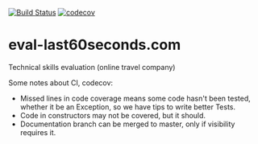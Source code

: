 [![Build Status](https://travis-ci.org/mecharz/eval-last60seconds.com.svg?branch=master)](https://travis-ci.org/mecharz/eval-last60seconds.com)
[![codecov](https://codecov.io/gh/mecharz/eval-last60seconds.com/branch/master/graph/badge.svg)](https://codecov.io/gh/mecharz/eval-last60seconds.com)

# eval-last60seconds.com
Technical skills evaluation (online travel company)

Some notes about CI, codecov:
- Missed lines in code coverage means some code hasn't been tested, whether it be an Exception, so we have tips to write better Tests.
- Code in constructors may not be covered, but it should.
- Documentation branch can be merged to master, only if visibility requires it.
